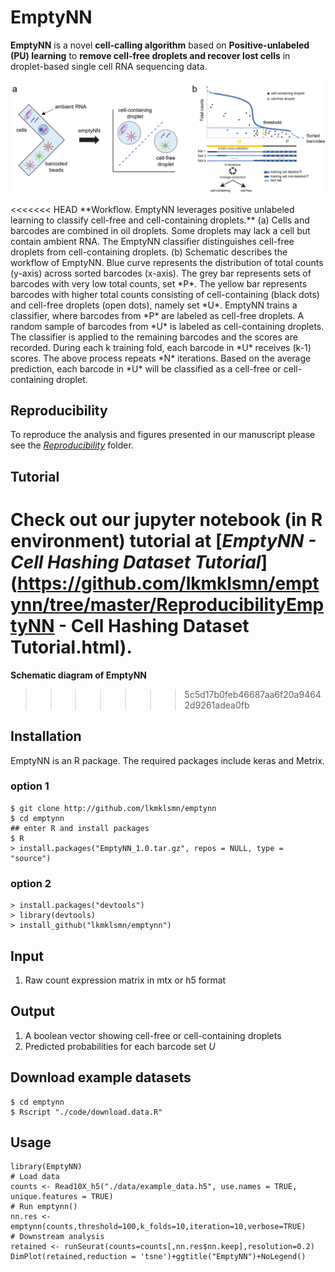 # EmptyNN
**EmptyNN** is a novel **cell-calling algorithm** based on **Positive-unlabeled (PU) learning** to **remove cell-free droplets and recover lost cells** in droplet-based single cell RNA sequencing data.

<p align="center">
<img src="Figure 1.png">
</p>
<<<<<<< HEAD
**Workflow. EmptyNN leverages positive unlabeled learning to classify cell-free and cell-containing droplets.** (a) Cells and barcodes are combined in oil droplets. Some droplets may lack a cell but contain ambient RNA. The EmptyNN classifier distinguishes cell-free droplets from cell-containing droplets. (b) Schematic describes the workflow of EmptyNN. Blue curve represents the distribution of total counts (y-axis) across sorted barcodes (x-axis). The grey bar represents sets of barcodes with very low total counts, set *P*. The yellow bar represents barcodes with higher total counts consisting of cell-containing (black dots) and cell-free droplets (open dots), namely set *U*. EmptyNN trains a classifier, where barcodes from *P* are labeled as cell-free droplets. A random sample of barcodes from *U* is labeled as cell-containing droplets. The classifier is applied to the remaining barcodes and the scores are recorded. During each k training fold, each barcode in *U* receives (k-1) scores. The above process repeats *N* iterations. Based on the average prediction, each barcode in *U* will be classified as a cell-free or cell-containing droplet.

## Reproducibility
To reproduce the analysis and figures presented in our manuscript please see the [*Reproducibility*](https://github.com/lkmklsmn/emptynn/tree/master/Reproducibility) folder.

## Tutorial
Check out our jupyter notebook (in R environment) tutorial at [*EmptyNN - Cell Hashing Dataset Tutorial*](https://github.com/lkmklsmn/emptynn/tree/master/ReproducibilityEmptyNN - Cell Hashing Dataset Tutorial.html).
=======

**Schematic diagram of EmptyNN**
>>>>>>> 5c5d17b0feb46687aa6f20a94642d9261adea0fb

## Installation
EmptyNN is an R package. The required packages include keras and Metrix.

### option 1
```
$ git clone http://github.com/lkmklsmn/emptynn
$ cd emptynn
## enter R and install packages
$ R
> install.packages("EmptyNN_1.0.tar.gz", repos = NULL, type = "source")
```
### option 2
```
> install.packages("devtools")
> library(devtools)
> install_github("lkmklsmn/emptynn")
```
## Input
1. Raw count expression matrix in mtx or h5 format

## Output
1. A boolean vector showing cell-free or cell-containing droplets
2. Predicted probabilities for each barcode set *U*

## Download example datasets
```
$ cd emptynn
$ Rscript "./code/download.data.R"
```
## Usage
```
library(EmptyNN)
# Load data
counts <- Read10X_h5("./data/example_data.h5", use.names = TRUE, unique.features = TRUE)
# Run emptynn()
nn.res <- emptynn(counts,threshold=100,k_folds=10,iteration=10,verbose=TRUE)
# Downstream analysis
retained <- runSeurat(counts=counts[,nn.res$nn.keep],resolution=0.2)
DimPlot(retained,reduction = 'tsne')+ggtitle("EmptyNN")+NoLegend()
```
